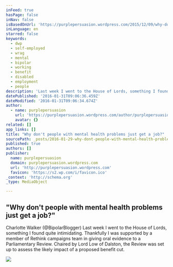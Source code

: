 ```yaml
---
inFeed: true
hasPage: false
inNav: false
isBasedOnUrl: 'https://purplepersuasion.wordpress.com/2015/12/09/why-dont-people-with-mental-health-problems-just-get-a-job/'
inLanguage: en
starred: false
keywords:
  - dwp
  - self-employed
  - wrag
  - mental
  - bipolar
  - working
  - benefit
  - disabled
  - employment
  - people
description: 'Last week I went to the House of Lords, something I found quite intimidating. Thankfully I was supported by a member of Rethink campaigns team in giving oral evidence to a Parliamentary Review. Chaired by Lord Low of Dalston, the Review was set up to assess the likely impact of a proposed benefit cut.'
datePublished: '2016-01-31T09:06:36.459Z'
dateModified: '2016-01-31T09:06:34.674Z'
author:
  - name: purplepersuasion
    url: 'https://purplepersuasion.wordpress.com/author/purplepersuasion/'
    avatar: {}
related: []
app_links: []
title: "Why don't people with mental health problems just get a job?"
sourcePath: _posts/2016-01-29-why-dont-people-with-mental-health-problems-just-get-a-job.md
published: true
authors: []
publisher:
  name: purplepersuasion
  domain: purplepersuasion.wordpress.com
  url: 'http://purplepersuasion.wordpress.com'
  favicon: 'https://s2.wp.com/i/favicon.ico'
_context: 'http://schema.org'
_type: MediaObject

---
```

<article style=""><h1>"Why don't people with mental health problems just get a job?"</h1><p>Charlotte Walker (@BipolarBlogger) Last week I went to the House of Lords, something I found quite intimidating. Thankfully I was supported by a member of Rethink campaigns team in giving oral evidence to a Parliamentary Review. Chaired by Lord Low of Dalston, the Review was set up to assess the likely impact of a proposed benefit cut.</p><img src="https://s3-us-west-2.amazonaws.com/the-grid-img/p/92ee78c6829cc9c183fc284886c28fa056a0bc3f.png" /></article>